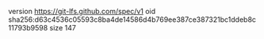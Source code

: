 version https://git-lfs.github.com/spec/v1
oid sha256:d63c4536c05593c8ba4de14586d4b769ee387ce387321bc1ddeb8c11793b9598
size 147
